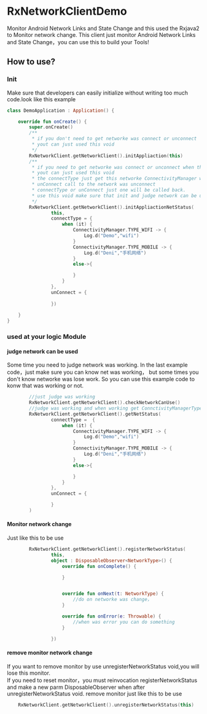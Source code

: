 # RxNetworkClientDemo
Monitor Android Network Links and State Change and this used the Rxjava2 to Monitor network change.
This client just monitor Android Network Links and State Change，you can use this to build your Tools!  
## How to use?
### Init
Make sure that developers can easily initialize without writing too much code.look like this example
```kotlin
class DemoApplication : Application() {

    override fun onCreate() {
        super.onCreate()
        /**
         * if you don't need to get networke was connect or unconnect
         * yout can just used this void
         */
        RxNetworkClient.getNetworkClient().initAppliaction(this)
        /**
         * if you need to get networke was connect or unconnect when the RxNetworkClient by init
         * yout can just used this void
         * the connectType just get this networke ConnectivityManager when the network was connect
         * unConnect call to the network was unconnect
         * connectType or unConnect just one will be called back.
         * use this void make sure that init and judge network can be used
         */
        RxNetworkClient.getNetworkClient().initAppliactionNetStatus(
                this,
                connectType = {
                    when (it) {
                        ConnectivityManager.TYPE_WIFI -> {
                            Log.d("Demo","wifi")
                        }
                        ConnectivityManager.TYPE_MOBILE -> {
                            Log.d("Deni","手机网络")
                        }
                        else->{

                        }
                    }
                },
                unConnect = {
                    
                })
         
    }
}
```
### used at your logic Module
#### judge network can be used
Some time you need to judge network was working.
In the last example code，just make sure you can know net was working， 
but some times you don't know networke was lose work.
So you can use this example code to konw that was working or not.
```kotlin
        //just judge was working
        RxNetworkClient.getNetworkClient().checkNetworkCanUse()
        //judge was working and when working get ConnctivityManagerType
        RxNetworkClient.getNetworkClient().getNetStatus(
                connectType =  {
                    when (it) {
                        ConnectivityManager.TYPE_WIFI -> {
                            Log.d("Demo","wifi")
                        }
                        ConnectivityManager.TYPE_MOBILE -> {
                            Log.d("Deni","手机网络")
                        }
                        else->{

                        }
                    }
                },
                unConnect = {

                }
        )
```
#### Monitor network change
Just like this to be use
```kotlin
        RxNetworkClient.getNetworkClient().registerNetworkStatus(
                this,
                object : DisposableObserver<NetworkType>() {
                    override fun onComplete() {

                    }


                    override fun onNext(t: NetworkType) {
                        //do on networke was change，
                    }

                    override fun onError(e: Throwable) {
                        //when was error you can do something
                    }

                })
```
#### remove monitor network change
If you want to remove monitor by use unregisterNetworkStatus void,you will lose this monitor.  
If you need to reset monitor，you must reinvocation registerNetworkStatus and make a new parm DisposableObserver<NetworkType> when after unregisterNetworkStatus void.
remove monitor just like this to be use
```kotlin
    RxNetworkClient.getNetworkClient().unregisterNetworkStatus(this)
````

